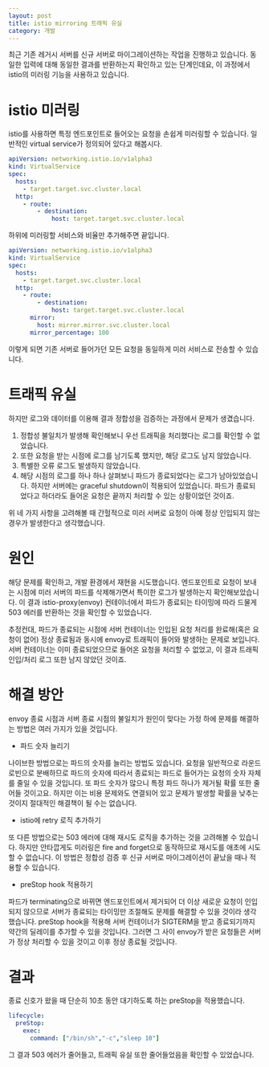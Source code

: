 ```yaml
---
layout: post
title: istio mirroring 트래픽 유실
category: 개발
---
```


최근 기존 레거시 서버를 신규 서버로 마이그레이션하는 작업을 진행하고 있습니다. 동일한 입력에 대해 동일한 결과를 반환하는지 확인하고 있는 단계인데요, 이 과정에서 istio의 미러링 기능을 사용하고 있습니다.

# istio 미러링

istio를 사용하면 특정 엔드포인트로 들어오는 요청을 손쉽게 미러링할 수 있습니다. 일반적인 virtual service가 정의되어 있다고 해봅시다.

```yaml
apiVersion: networking.istio.io/v1alpha3
kind: VirtualService
spec:
  hosts:
    - target.target.svc.cluster.local
  http:
    - route:
        - destination:
            host: target.target.svc.cluster.local
```

하위에 미러링할 서비스와 비율만 추가해주면 끝입니다.

```yaml
apiVersion: networking.istio.io/v1alpha3
kind: VirtualService
spec:
  hosts:
    - target.target.svc.cluster.local
  http:
    - route:
        - destination:
            host: target.target.svc.cluster.local
      mirror:
        host: mirror.mirror.svc.cluster.local
      mirror_percentage: 100
```

이렇게 되면 기존 서버로 들어가던 모든 요청을 동일하게 미러 서비스로 전송할 수 있습니다.

# 트래픽 유실

하지만 로그와 데이터를 이용해 결과 정합성을 검증하는 과정에서 문제가 생겼습니다.

1. 정합성 불일치가 발생해 확인해보니 우선 트래픽을 처리했다는 로그를 확인할 수 없었습니다. 
2. 또한 요청을 받는 시점에 로그를 남기도록 했지만, 해당 로그도 남지 않았습니다.
3. 특별한 오류 로그도 발생하지 않았습니다. 
4. 해당 시점의 로그를 하나 하나 살펴보니 파드가 종료되었다는 로그가 남아있었습니다. 하지만 서버에는 graceful shutdown이 적용되어 있었습니다. 파드가 종료되었다고 하더라도 들어온 요청은 끝까지 처리할 수 있는 상황이었던 것이죠.

위 네 가지 사항을 고려해볼 때 간헐적으로 미러 서버로 요청이 아예 정상 인입되지 않는 경우가 발생한다고 생각했습니다.  

# 원인

해당 문제를 확인하고, 개발 환경에서 재현을 시도했습니다. 엔드포인트로 요청이 보내는 시점에 미러 서버의 파드를 삭제해가면서 특이한 로그가 발생하는지 확인해보았습니다. 이 결과 istio-proxy(envoy) 컨테이너에서 파드가 종료되는 타이밍에 따라 드물게 503 에러를 반환하는 것을 확인할 수 있었습니다.

추정컨대, 파드가 종료되는 시점에 서버 컨테이너는 인입된 요청 처리를 완료해(혹은 요청이 없어) 정상 종료됨과 동시에 envoy로 트래픽이 들어와 발생하는 문제로 보입니다. 서버 컨테이너는 이미 종료되었으므로 들어온 요청을 처리할 수 없었고, 이 결과 트래픽 인입/처리 로그 또한 남지 않았던 것이죠.

# 해결 방안

envoy 종료 시점과 서버 종료 시점의 불일치가 원인이 맞다는 가정 하에 문제를 해결하는 방법은 여러 가지가 있을 것입니다.

- 파드 숫자 늘리기

나이브한 방법으로는 파드의 숫자를 늘리는 방법도 있습니다. 요청을 일반적으로 라운드 로빈으로 분배하므로 파드의 숫자에 따라서 종료되는 파드로 들어가는 요청의 숫자 자체를 줄일 수 있을 것입니다. 또 파드 숫자가 많으니 특정 파드 하나가 제거될 확률 또한 줄어들 것이고요. 하지만 이는 비용 문제와도 연결되어 있고 문제가 발생할 확률을 낮추는 것이지 절대적인 해결책이 될 수는 없습니다.

- istio에 retry 로직 추가하기

또 다른 방법으로는 503 에러에 대해 재시도 로직을 추가하는 것을 고려해볼 수 있습니다. 하지만 안타깝게도 미러링은 fire and forget으로 동작하므로 재시도를 애초에 시도할 수 없습니다. 이 방법은 정합성 검증 후 신규 서버로 마이그레이션이 끝났을 때나 적용할 수 있습니다.

- preStop hook 적용하기

파드가 terminating으로 바뀌면 엔드포인트에서 제거되어 더 이상 새로운 요청이 인입되지 않으므로 서버가 종료되는 타이밍만 조절해도 문제를 해결할 수 있을 것이라 생각했습니다. preStop hook을 적용해 서버 컨테이너가 SIGTERM을 받고 종료되기까지 약간의 딜레이를 추가할 수 있을 것입니다. 그러면 그 사이 envoy가 받은 요청들은 서버가 정상 처리할 수 있을 것이고 이후 정상 종료될 것입니다.

# 결과

종료 신호가 왔을 때 단순히 10초 동안 대기하도록 하는 preStop을 적용했습니다.

```yaml
lifecycle:
  preStop:
    exec:
      command: ["/bin/sh","-c","sleep 10"]
```

그 결과 503 에러가 줄어들고, 트래픽 유실 또한 줄어들었음을 확인할 수 있었습니다.